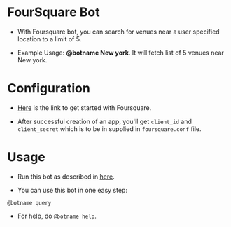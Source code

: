 # FourSquare Bot

* With Foursquare bot, you can search for venues near a user
  specified location to a limit of 5.

* Example Usage: **@botname New york**. It will fetch list of 5 venues near New york.

# Configuration

* [Here](https://developer.foursquare.com/docs/api/getting-started)
  is the link to get started with Foursquare.

* After successful creation of an app,
  you'll get `client_id` and `client_secret`
  which is to be in supplied in `foursquare.conf` file.

# Usage

* Run this bot as described in
  [here](https://zulipchat.com/api/running-bots#running-a-bot).

* You can use this bot in one easy step:

`@botname query`

* For help, do `@botname help`.
